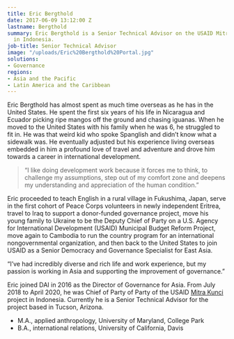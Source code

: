 ```yaml
---
title: Eric Bergthold
date: 2017-06-09 13:12:00 Z
lastname: Bergthold
summary: Eric Bergthold is a Senior Technical Advisor on the USAID Mitra Kunci Project
  in Indonesia.
job-title: Senior Technical Advisor
image: "/uploads/Eric%20Bergthold%20Portal.jpg"
solutions:
- Governance
regions:
- Asia and the Pacific
- Latin America and the Caribbean
---
```


Eric Bergthold has almost spent as much time overseas as he has in the United States. He spent the first six years of his life in Nicaragua and Ecuador picking ripe mangos off the ground and chasing iguanas. When he moved to the United States with his family when he was 6, he struggled to fit in. He was that weird kid who spoke Spanglish and didn’t know what a sidewalk was. He eventually adjusted but his experience living overseas embedded in him a profound love of travel and adventure and drove him towards a career in international development.

> “I like doing development work because it forces me to think, to challenge my assumptions, step out of my comfort zone and deepens my understanding and appreciation of the human condition.”

Eric proceeded to teach English in a rural village in Fukushima, Japan, serve in the first cohort of Peace Corps volunteers in newly independent Eritrea, travel to Iraq to support a donor-funded governance project, move his young family to Ukraine to be the Deputy Chief of Party on a U.S. Agency for International Development (USAID) Municipal Budget Reform Project, move again to Cambodia to run the country program for an international nongovernmental organization, and then back to the United States to join USAID as a Senior Democracy and Governance Specialist for East Asia. 

“I’ve had incredibly diverse and rich life and work experience, but my passion is working in Asia and supporting the improvement of governance.”

Eric joined DAI in 2016 as the Director of Governance for Asia. From July 2018 to April 2020, he was Chief of Party of Party of the USAID [Mitra Kunci](https://www.dai.com/our-work/projects/indonesia-mitra-kunci-initiative) project in Indonesia. Currently he is a Senior Technical Advisor for the project based in Tucson, Arizona.
 
* M.A., applied anthropology, University of Maryland, College Park
* B.A., international relations, University of California, Davis